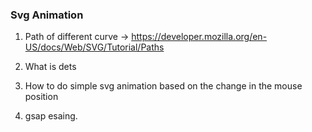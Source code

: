 ### Svg Animation

1) Path of different curve -> https://developer.mozilla.org/en-US/docs/Web/SVG/Tutorial/Paths

2) What is dets

3) How to do simple svg animation based on the change in the mouse position

4) gsap esaing.
